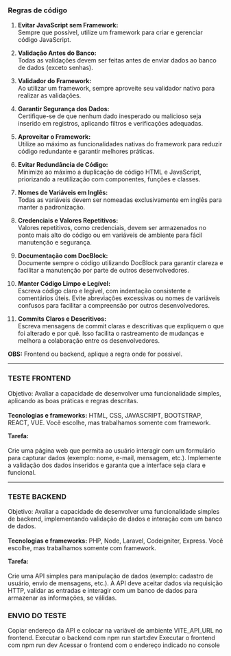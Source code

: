 ### Regras de código

1. **Evitar JavaScript sem Framework:**  
   Sempre que possível, utilize um framework para criar e gerenciar código JavaScript.  

2. **Validação Antes do Banco:**  
   Todas as validações devem ser feitas antes de enviar dados ao banco de dados (exceto senhas).  

3. **Validador do Framework:**  
   Ao utilizar um framework, sempre aproveite seu validador nativo para realizar as validações.  

4. **Garantir Segurança dos Dados:**  
   Certifique-se de que nenhum dado inesperado ou malicioso seja inserido em registros, aplicando filtros e verificações adequadas.  

5. **Aproveitar o Framework:**  
   Utilize ao máximo as funcionalidades nativas do framework para reduzir código redundante e garantir melhores práticas.  

6. **Evitar Redundância de Código:**  
   Minimize ao máximo a duplicação de código HTML e JavaScript, priorizando a reutilização com componentes, funções e classes.  

7. **Nomes de Variáveis em Inglês:**  
   Todas as variáveis devem ser nomeadas exclusivamente em inglês para manter a padronização.  

8. **Credenciais e Valores Repetitivos:**  
   Valores repetitivos, como credenciais, devem ser armazenados no ponto mais alto do código ou em variáveis de ambiente para fácil manutenção e segurança.  

9. **Documentação com DocBlock:**  
   Documente sempre o código utilizando DocBlock para garantir clareza e facilitar a manutenção por parte de outros desenvolvedores.  

10. **Manter Código Limpo e Legível:**  
    Escreva código claro e legível, com indentação consistente e comentários úteis. Evite abreviações excessivas ou nomes de variáveis confusos para facilitar a compreensão por outros desenvolvedores.  

11. **Commits Claros e Descritivos:**  
    Escreva mensagens de commit claras e descritivas que expliquem o que foi alterado e por quê. Isso facilita o rastreamento de mudanças e melhora a colaboração entre os desenvolvedores.  

**OBS:** Frontend ou backend, aplique a regra onde for possivel.


---

### TESTE FRONTEND  
Objetivo: Avaliar a capacidade de desenvolver uma funcionalidade simples, aplicando as boas práticas e regras descritas.<br>  
**Tecnologias e frameworks:** HTML, CSS, JAVASCRIPT, BOOTSTRAP, REACT, VUE. Você escolhe, mas trabalhamos somente com framework.<br>  

**Tarefa:**<br>  
   Crie uma página web que permita ao usuário interagir com um formulário para capturar dados (exemplo: nome, e-mail, mensagem, etc.). Implemente a validação dos dados inseridos e garanta que a interface seja clara e funcional.  

---

### TESTE BACKEND  
Objetivo: Avaliar a capacidade de desenvolver uma funcionalidade simples de backend, implementando validação de dados e interação com um banco de dados.<br>  
**Tecnologias e frameworks:** PHP, Node, Laravel, Codeigniter, Express. Você escolhe, mas trabalhamos somente com framework.<br>  

**Tarefa:**<br>  
   Crie uma API simples para manipulação de dados (exemplo: cadastro de usuário, envio de mensagens, etc.). A API deve aceitar dados via requisição HTTP, validar as entradas e interagir com um banco de dados para armazenar as informações, se válidas.  


### ENVIO DO TESTE
Copiar endereço da API e colocar na variável de ambiente VITE_API_URL no frontend.
Executar o backend com npm run start:dev
Executar o frontend com npm run dev
Acessar o frontend com o endereço indicado no console  